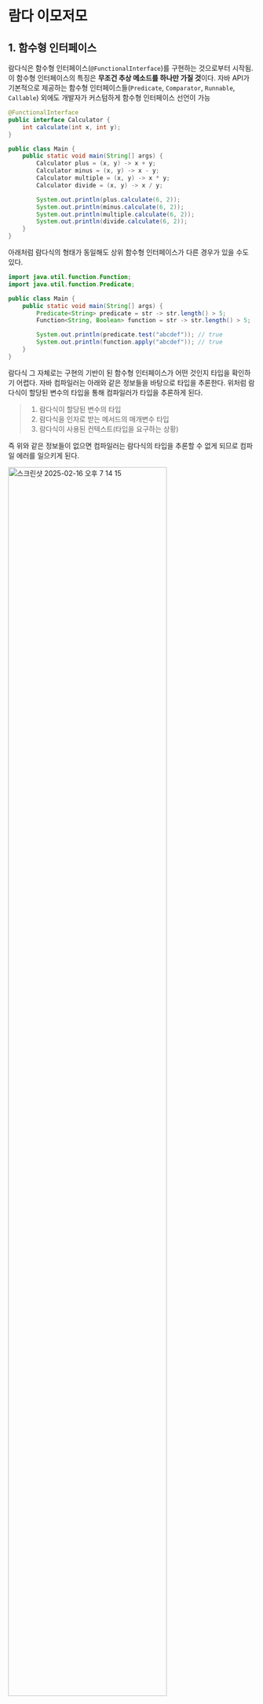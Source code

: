 # 람다 이모저모

## 1. 함수형 인터페이스

람다식은 함수형 인터페이스(`@FunctionalInterface`)를 구현하는 것으로부터 시작됨. 이 함수형 인터페이스의 특징은 **무조건 추상 메소드를 하나만 가질 것**이다. 자바 API가 기본적으로 제공하는 함수형 인터페이스들(`Predicate`, `Comparator`, `Runnable`, `Callable`) 외에도 개발자가 커스텀하게 함수형 인터페이스 선언이 가능

```java
@FunctionalInterface
public interface Calculator {
    int calculate(int x, int y);
}
```
```java
public class Main {
    public static void main(String[] args) {
        Calculator plus = (x, y) -> x + y;
        Calculator minus = (x, y) -> x - y;
        Calculator multiple = (x, y) -> x * y;
        Calculator divide = (x, y) -> x / y;

        System.out.println(plus.calculate(6, 2));
        System.out.println(minus.calculate(6, 2));
        System.out.println(multiple.calculate(6, 2));
        System.out.println(divide.calculate(6, 2));
    }
}
```

아래처럼 람다식의 형태가 동일해도 상위 함수형 인터페이스가 다른 경우가 있을 수도 있다.

```java
import java.util.function.Function;
import java.util.function.Predicate;

public class Main {
    public static void main(String[] args) {
        Predicate<String> predicate = str -> str.length() > 5;
        Function<String, Boolean> function = str -> str.length() > 5;

        System.out.println(predicate.test("abcdef")); // true
        System.out.println(function.apply("abcdef")); // true
    }
}
```

람다식 그 자체로는 구현의 기반이 된 함수형 인터페이스가 어떤 것인지 타입을 확인하기 어렵다. 자바 컴파일러는 아래와 같은 정보들을 바탕으로 타입을 추론한다. 위처럼 람다식이 할당된 변수의 타입을 통해 컴파일러가 타입을 추론하게 된다.
> 1. 람다식이 할당된 변수의 타입
> 2. 람다식을 인자로 받는 메서드의 매개변수 타입
> 3. 람다식이 사용된 컨텍스트(타입을 요구하는 상황)

즉 위와 같은 정보들이 없으면 컴파일러는 람다식의 타입을 추론할 수 없게 되므로 컴파일 에러를 일으키게 된다.

<img width="80%" alt="스크린샷 2025-02-16 오후 7 14 15" src="https://github.com/user-attachments/assets/6a76e88d-4e09-459e-a8fe-083c7bdefea9" />

---

만약 메소드 오버로딩을 활용해 다른 함수형 인터페이스 타입을 인자로 받게 해서, 동일한 형식의 람다식을 메소드에게 넘겨주면 어떻게 될까?

```java
import java.util.function.Function;
import java.util.function.Predicate;

public class Main {
    public static void main(String[] args) {
        Lambda lambda = new Lambda();
        lambda.method(x -> x.equals("String"), "String");  // ???
    }
}

class Lambda {
    public boolean method(Predicate<String> predicate, String data) {
        return predicate.test(data);
    }

    public boolean method(Function<String, Boolean> function, String data) {
        return function.apply(data);
    }
}
```

<img width="80%" alt="스크린샷 2025-02-16 오후 9 46 37" src="https://github.com/user-attachments/assets/e3cf6f81-1309-4a5f-9f0a-b925a95dbae3" />

두 개의 컴파일 경고 이슈가 확인되는데, 각각 하나씩 살펴보자면

#### Ambiguous method call issue

메소드 호출이 애매하다고 경고한다. psvm 내부에서 호출한 `method()`는 `Lambda` 클래스 인스턴스의 오버로딩 메소드 시그니처 2개와 동시에 일치하기 때문에 컴파일러가 어느 메소드를 호출한 것인지를 결정하지 못해서 컴파일 에러를 일으키는 것이다.

#### Cannot resolve method

이것은 람다식에 있는 `x` 변수의 타입을 추론하지 못해서 생기는 이슈다. 근데 의아한 게, 오버로딩된 메소드들을 살펴보면 어떤 것을 선택해도 결국 `String` 타입임에는 분명함에도 컴파일러가 이것조차 추론을 못 한다고 한다. 왜냐하면 앞전의 애매한 메소드 호출 이슈로 인해 애시당초 컴파일러가 어떤 함수형 인터페이스 타입인지조차 결정하지 못하기 때문에 함수형 인터페이스의 제네릭 타입이 문자열인 것도 추론하지 못하면서 컴파일 경고를 내뱉는 것이다. 실제로 실행시켜도 어차피 **Ambigious method call issue**를 내뱉으며 에러를 일으킬 것이므로 굳이 여기까지 가지 않아도 된다.

위의 이슈를 해결하려면 결국 람다식 앞에 타입을 명시적으로 추가하면서 형변환을 해줘야 해결할 수 있다.


## 2. 변수 캡처(Variable Capture)와 클로저(Closure)

**변수 캡처**는 람다식이나 익명 클래스가 외부 변수의 값을 사용할 때 발생하는 현상으로, 람다식 내부에서 외부 변수에 접근하는 방식이다.

### 1) 원시 타입의 변수 캡처

<img width="80%" alt="스크린샷 2025-02-16 오후 7 53 43" src="https://github.com/user-attachments/assets/a4bdab85-2b66-4ee6-bc09-9e0e5554bb7e" />
<img width="80%" alt="스크린샷 2025-02-16 오후 8 01 06" src="https://github.com/user-attachments/assets/d83ca0fa-53f6-4707-91d1-f55bd08f98f2" />

원칙적으로 전역변수가 아니면 메소드 내부에서 다루는 변수들은 전부 지역변수로써 취급되면서 그 생명주기를 공유해야 하지만, 변수 캡쳐는 그 예외로 볼 수 있다. 위의 예제에서는 `int` 타입의 `x` 변수가 람다식에 의해 캡쳐되면서 **변수의 값이 복사**되고 있다. 분명히 `x`라는 변수는 람다식 입장에서는 외부(렉시컬 스코프)에 위치해 있고 람다식 내부만 봤을 때는 뜬금없이 `x`라는 타입조차 추론이 안 될 변수가 등장한 거라 원칙적으로는 컴파일 에러가 나야되지만 정상적으로 동작하는 것을 볼 수 있다.

단, 변수 캡쳐의 전제 조건은 **변수가 불변**이어야 한다. 즉 변수의 상태가 `final`이거나 `effectively final`이어야 한다. 불변이 지켜지지 않으면 컴파일 에러가 발생한다.

<img width="80%" alt="스크린샷 2025-02-16 오후 8 16 16" src="https://github.com/user-attachments/assets/51ac54e5-8cf1-4360-a4e3-3f31d08fe65c" />

위의 경우는 변수 캡쳐된 `x` 변수가 처음에는 `effectively final` 상태(즉, 할당된 이후에 값의 변화가 발생하지 않으리라 기대하는 상태)여서 캡쳐가 허용됐으나 다음 라인에서 변수의 불변성이 깨지면서 컴파일 에러를 유발하는 사례다. `x` 변수는 원시 타입(`int`)이기 때문에 직접 참조되기 때문에 값의 변화가 곧 변수의 변화로 이어지기 때문에 변수 불변성이 지켜지지 않는 것이다.

이때까지는 원시 타입의 변수 캡처에 대한 설명이었고, 참조 타입의 변수 캡처는 설명이 조금 달라지게 된다.

### 2) 참조 타입의 변수 캡처

```java
class Example {
    int variable;

    public Example(int variable) {
        this.variable = variable;
    }

    public int getVariable() {
        return variable;
    }

    public void setVariable(int variable) {
        this.variable = variable;
    }
}
```

위와 같은 클래스가 있고, 이 클래스를 활용해서 똑같이 원시 타입의 변수 캡처 예제에 적용해본다. 결과는 아까와 똑같을 것이다.

<img width="80%" alt="스크린샷 2025-02-17 오전 12 07 54" src="https://github.com/user-attachments/assets/655582c4-f04e-4700-89fe-1c9e50c3922a" />

여기서 `Example` 클래스 내부의 `setter` 메소드를 호출해서 인스턴스의 필드를 변화시켜본다. 원시 타입 예제에서는 컴파일 에러가 발생했으나 여기서는 조금 다르다.

<img width="80%" alt="스크린샷 2025-02-17 오전 12 12 15" src="https://github.com/user-attachments/assets/0d7f4267-94ed-414a-93c2-a04885de1227" />

아까와 다르게 컴파일 에러가 바뀌지 않고 인스턴스의 필드가 정상적으로 업데이트되는 것을 확인할 수 있다. 이렇게 원시 타입 변수 캡처와 참조 타입 변수 캡처가 다르게 동작하는 이유는 **캡처의 대상이 타입의 형식에 따라 다르기 때문**이다.

모든 변수 캡처의 전제 조건은 **변수의 불변성 준수**다. 원시 타입의 변수 캡처는 **값이 직접 캡처**되기 때문에 흡사 값이 복사돼서 람다식 내부에서 사용되는 것과 같다. 그렇기 때문에 다른 값이 할당되는 시점부터 바로 불변성이 깨지게 되는 것이다. 그러나 참조 타입의 변수 캡처는 **참조가 캡처**되기 때문에 변수의 참조가 그대로 유지되면 내부의 필드 변화가 이뤄지든 뭘 하든 아무런 문제가 없는 것이다. 중요한 것은 참조 타입의 변수 캡처는 **참조가 불변**이어야 된다는 것이다. 다른 참조를 할당하게 되면 아래처럼 컴파일 에러가 발생하게 된다.

<img width="80%" alt="스크린샷 2025-02-17 오전 12 18 54" src="https://github.com/user-attachments/assets/f1607fbe-b034-44a4-bd86-b4d5274ac670" />

### 3) 클로저

**클로저**는 람다식이나 익명 클래스가 외부 변수의 값을 캡처하고 그 변수를 계속 유지하는 성질이자, 함수와 그 함수가 참조하는 외부 변수들을 함께 묶은 객체을 뜻한다. 사실 뭔 말하는지 잘 모르겠다. 그만큼 어려운 개념이긴 하다. 하나씩 천천히 정리해보자면...

```java
import java.util.function.IntSupplier;

public class Closure {
    public static void main(String[] args) {
        IntSupplier counter = closure(); // 클로저 생성

        System.out.println("변수 값: " + counter.getAsInt());
        System.out.println("변수 값: " + counter.getAsInt());
        System.out.println("변수 값: " + counter.getAsInt());
    }

    // IntSupplier : 매개변수를 받지 않고 int 값을 반환하는 함수형 인터페이스
    static IntSupplier closure() {
        int[] count = {0};
        return () -> ++count[0]; // IntSupplier 타입 람다식이 외부 변수(배열)인 count 캡처
    }
}
```

다음과 같은 예제가 있다고 가정하자. 함수형 프로그래밍에서는 **함수가 일급 객체로 취급**된다. 그렇기 때문에 정적 메소드인 `closure()` 또한 람다식을 반환하는 함수형 객체라고도 볼 수 있다. 아까까지 봤던 변수 캡처가 `closure()` 메소드 내부에서 일어나고 있는 것을 볼 수 있다. `count`라는 배열 참조 타입의 변수가 `return`되는 람다식에 의해 캡처되고 있다.

이제 `counter` 변수의 추상 메소드의 구현체인 람다식을 `getAsInt()` 메소드 호출로 동작시켜보자.

<img width="80%" alt="스크린샷 2025-02-17 오전 1 47 50" src="https://github.com/user-attachments/assets/88bdab74-56e5-4dec-9614-fdfd28dcf93d" />

`counter` 변수로부터 호출한 메소드로 인해 람다식 `() -> ++count[0]`이 동작하면서 `count[0]`의 변수 값이 1씩 가산되는 것을 확인할 수 있다. 분명히 `closure()` 메소드 입장에서는 외부인 `main(String[] args)`에서 람다식이 호출됐음에도 불구하고 `count` 배열의 내부 값이 영향을 받아 변화하고 있다. 이것이 발생할 수 있는 이유가 바로 클로저 때문이다. 정리하자면,

- `counter` 변수는 `closure()` 메서드에서 반환된 람다식, `() -> ++count[0]`을 가리킴
- 람다식 내부에서 **(람다식 입장에서의) 외부 변수 `count`**를 캡처하고, `count[0]` 값을 변경
- 람다식은 `closure()` 메서드 내에서 정의된 `count` 배열을 캡처하고 있기 때문에, `counter`가 호출될 때마다 `count[0]`의 값이 가산 갱신
- `closure()` 메서드는 람다식이 (람다식 입장에서의) 외부 상태(여기서는 `count[0]`)를 기억하고 있기 때문에, 그 상태가 갱신됐던 값으로 계속 유지

참고로 `int`로 착각할 수 있는데, `count`는 배열인 참조 타입이다. 그렇기 때문에 그 내부 요소의 값이 변해도 참조는 유지되기 때문에 캡처가 유효한 것이다. 핵심은 람다식(`() -> ++count[0]`) 내부에서 외부 변수(`count`)의 값이 변경(`++count[0]`)되더라도, 그 변수는 람다식 외부에서 정의된 상태(**그 호출로 인한 변화**)를 기억할 수 있는 것이 클로저다.

~~와씨 드럽게 어렵네~~

#### 다른 언어에서의 클로저

클로저는 자바에 한정된 개념이 아닌, 웬만한 함수형 프로그래밍을 채택하는 언어에서 등장하는 성질이다. 자바는 함수형 프로그래밍이 익명 클래스와 람다식을 통해 실현될 수 있어서 객체지향 관점에서 자주 접하기 힘든 개념이지만, 스크립트 언어인 자바스크립트와 파이썬에서는 꽤나 쉽고 빈번하게 접하는 개념이다.

```js
// JavaScript

function closure() {
    let count = 0; // 외부 변수

    return function() {
        count++; // 외부 변수 값 변경
        return count;
    }
}

const counter = closure(); // 클로저 반환
console.log(counter()); // 1
console.log(counter()); // 2
console.log(counter()); // 3
```
```py
# Python

def closure():
    count = 0  # 외부 변수

    def counter():
        nonlocal count  # 외부 변수에 접근
        count += 1  # 외부 변수 값 변경
        return count

    return counter

counter = closure()  # 클로저 반환
print(counter())  # 1
print(counter())  # 2
print(counter())  # 3
```

## 3. 함수형 프로그래밍에서의 람다식, 그리고 클로저

사실 클로저는 함수형 프로그래밍에서 매우 중요한 개념으로 다뤄진다. 그 이유는, 클로저가 상태 캡처, 불변성, 함수 조합, 비동기 처리 등 여러 함수형 프로그래밍의 원칙들을 효과적으로 구현할 수 있게 해주는 역할로써 존재하기 때문이다. 그렇지만 자바의 태생적인 존재 이유가 **객체지향 프로그래밍**의 실현이라 봐도 무방하기 때문에 다른 언어들에 비해 함수형 프로그래밍의 실현도가 낮은 편이고, 더불어서 클로저의 중요도 비중도 낮은 편이다. 그럼에도 불구하고 자바 8 이후에 함수형 프로그래밍을 위한 다양한 도구들이 도입되면서 클로저 개념 역시 도입됐다는 것은 자바의 확장성을 꾀하겠다는 의도가 아닐까 싶다... ~~지만 벌써 LTS 21을 바라보고 있다.~~

그래도 자바에서의 클로저 존재 의의를 조금 더 살펴보자면, 위의 예제에서 봤던 것처럼 **무분별한 변수의 전역화를 방지할 수 있다는 점**이 가장 큰 것 같다. 그와 더불어 변수의 갱신 기억을 위해 별개의 클래스를 정의하지 않아도 기억이 가능하다는 점 정도? 클로저의 중요성과 함수형 프로그래밍에서의 정확한 동작 원리를 파악하고 활용도를 높이려면 다른 프로그래밍 언어 학습도 필요하다. 일단 자바스크립트 공부하던 시절에 너무 어려워서 무릎 꿇었던 클로저를 어느 정도 감 잡은 듯해서 나는 만족:D

클로저가 함수형 프로그래밍에서 중요한 이유는 다음과 같다.

#### (1) 상태를 기억하기 때문에 함수형 프로그래밍에서의 캡슐화 실현 가능

아까 위에서 본 클로저 예제를 보자.

```java
import java.util.function.IntSupplier;

public class Closure {
    // Controller (count 변수에 직접 접근할 수는 없지만, counter를 통해 조작할 수 있음)
    public static void main(String[] args) {
        IntSupplier counter = closure();  // count 변수를 감싸고 있는 클로저를 반환

        System.out.println("변수 값: " + counter.getAsInt());
        System.out.println("변수 값: " + counter.getAsInt());
        System.out.println("변수 값: " + counter.getAsInt());
    }

    // Service (count 변수를 직접 노출하지 않고, 클로저를 통해서만 접근 가능)
    static IntSupplier closure() {
        int[] count = {0};  // 외부에서 직접 접근 불가능한 상태 변수
        return () -> ++count[0];  // count 값을 증가시키는 클로저 반환
    }
}
```

`IntSupplier` 타입의 람다식을 반환하는 `closure()` 메소드를 서비스로 생각하고 `main(String[] args)` 정적 메소드를 컨트롤러로 생각해보면, 서비스의 변수라 할 수 있는 `count`는 컨트롤러에 직접 노출되지 않는다. 하지만 해당 변수를 캡처한 람다식을 통해 외부에서는 직접 접근할 수 없는 상태를 유지하면서도, 제공된 인터페이스를 통해 안전하게 값을 변경할 수 있다. 따라서 클로저를 활용하여 캡슐화를 실현하면서도 상태를 유지하는 함수를 만들 수 있다.

#### (2) 고차함수와의 응용성

클로저를 활용하면 동일한 고차함수여도 다양한 기준을 제시할 수 있는 등, 범용성있게 활용할 수 있다. 아래 예제를 보자.

```java
import java.util.function.IntPredicate;

public class ClosureHigherOrderFunction {

    // Service: 특정 값 이상만 허용하는 조건을 가진 클로저 반환 (고차 함수)
    static IntPredicate thresholdFilter(int threshold) {
        return value -> value >= threshold; // threshold 변수 캡처
    }

    // Controller
    public static void main(String[] args) {
        IntPredicate isOver10 = thresholdFilter(10);
        IntPredicate isOver20 = thresholdFilter(20);

        System.out.println("<isOver10> 15는 기준에 속할까? : " + isOver10.test(15));
        System.out.println("<isOver20> 15는 기준에 속할까? : " + isOver20.test(15));
    }
}
```
<img width="80%" alt="스크린샷 2025-02-17 오후 5 01 14" src="https://github.com/user-attachments/assets/d2ebb61c-d52d-4781-b11e-85747f38a029" />


같은 클로저를 반환했음에도 변수를 기억하는 성질 때문에 다양한 기능을 구현하면서 코드의 재사용성이 증가하고 다형성을 실현할 수 있게 된다. 이것을 활용하여 비동기 프로그래밍에서 클로저를 강력하게 활용할 수 있을 것 같은데 아직 예제를 찾아보진 못함 ㅎ;
